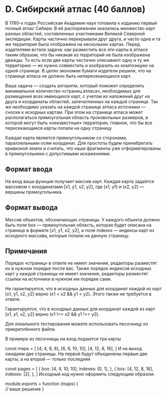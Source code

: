 # D. Сибирский атлас (40 баллов)

В 1780-х годах Российская Академия наук готовила к изданию первый полный атлас Сибири. В её распоряжении оказались множество карт разных областей, составленных участниками Великой Северной экспедиции. Карты частично перекрывали друг друга, и часто одна и та же территория была отображена на нескольких картах. Перед издателями встала задача: как разместить все эти карты в атласе таким образом, что бы никакая из территорий не была изображена дважды. То есть если две карты частично описывают одну и ту же территорию — их нужно совместить и изобразить их композицию на одной странице. В целях экономии бумаги издатели решили, что на странице атласа не должно быть непересекающихся карт.

Ваша задача — создать алгоритм, который поможет определить минимальное количество «страниц атласа», необходимых для размещения всех имеющихся карт, с учетом их наложений друг на друга и координаты областей, запечатленных на каждой странице. Так же необходимо указать на каждой странице атласа источники — сноски к исходных картам. При этом на странице атласа может располагаться прямоугольная область произвольных размеров, в которой могут быть «неизвестные» территории, главное, что бы все пересекающиеся карты попали на одну страницу

Каждая карта является прямоугольником со сторонами, параллельными осям координат. Для простоты будем пренебрегать кривизной земли и считать, что наши фрагменты уже отформатированы в прямоугольники с допустимыми искажениями.

## Формат ввода

На вход ваша функция получает массив карт. Каждая карта задаётся массивом с координатами [x1, y1, x2, y2], где (x1, y1) и (x2, y2) — вершины прямоугольника.

## Формат вывода

Массив объектов, обозначающих страницы. У каждого объекта должно быть поле box — прямоугольная область, которая будет описана на странице в формате [x1, y1, x2, y2], и поле indexes — индексы карт из исходного массива, которые попали на данную страницу.

## Примечания

Порядок «страниц» в ответе не имеет значения, редакторы разместят их в нужном порядке после вас. Также порядок индексов исходных карт у каждой страницы не имеет значения, редакторы разместят ссылки на источники в нужном им порядке сами.

Не гарантируется, что в исходных данных для координат каждой из карт [x1, y1, x2, y2] верно (x1 < x2 && y1 < y2). Этого также не требуется в ответе.

Гарантируется, что в исходных данных для координат каждой из карт [x1, y1, x2, y2] верно (x1 !== x2 && y1 !== y2).

Для локального тестирования можете использовать песочницу из прикреплённого файла.

В примере из песочницы на вход подаются три карты

const maps = [
[4, 4, 8, 8],
[6, 6, 10, 10],
[4, 12, 8, 16],
]
И на выход ожидаем две страницы. На первой будут объединены первые две карты, а на второй — только последняя

const pages = [
{
box: [4, 4, 10, 10],
indexes: [0, 1],
},
{
box: [4, 12, 8, 16],
indexes: [2],
},
]
Исходный код нужно оформить следующим образом:

module.exports = function (maps) {  
 // ваше решение
}
